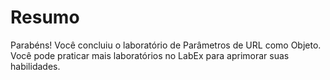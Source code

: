# Resumo

Parabéns! Você concluiu o laboratório de Parâmetros de URL como Objeto. Você pode praticar mais laboratórios no LabEx para aprimorar suas habilidades.
